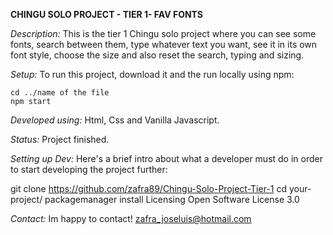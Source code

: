 **CHINGU SOLO PROJECT - TIER 1- FAV FONTS**

*Description:*
This is the tier 1 Chingu solo project where you can see some fonts, search between them, type whatever text you want, see it in its own font style, choose the size and also reset the search, typing and sizing.


*Setup:*
To run this project, download it and the run locally using npm:
```
cd ../name of the file
npm start
```


*Developed using:*
Html, Css and Vanilla Javascript.

*Status:*
Project finished.

*Setting up Dev:*
Here's a brief intro about what a developer must do in order to start developing the project further:

git clone https://github.com/zafra89/Chingu-Solo-Project-Tier-1
cd your-project/
packagemanager install
Licensing
Open Software License 3.0

*Contact:*
Im happy to contact! zafra_joseluis@hotmail.com
